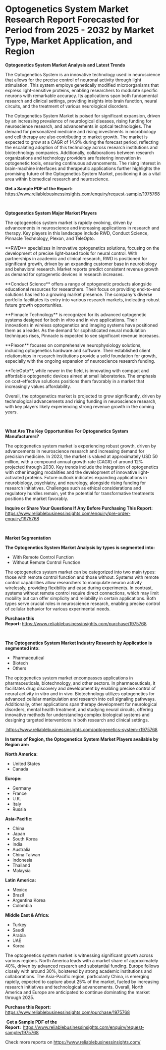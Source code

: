 <p><h1>Optogenetics System Market Research Report Forecasted for Period from 2025 -  2032 by Market Type, Market Application, and Region</h1></p><p><strong>Optogenetics System Market Analysis and Latest Trends</strong></p>
<p><p>The Optogenetics System is an innovative technology used in neuroscience that allows for the precise control of neuronal activity through light stimulation. This system employs genetically modified microorganisms that express light-sensitive proteins, enabling researchers to modulate specific neurons with remarkable accuracy. Its applications span both fundamental research and clinical settings, providing insights into brain function, neural circuits, and the treatment of various neurological disorders.</p><p>The Optogenetics System Market is poised for significant expansion, driven by an increasing prevalence of neurological diseases, rising funding for neuroscience research, and advancements in optical technologies. The demand for personalized medicine and rising investments in microbiology and cell therapy are also contributing to market growth. The market is expected to grow at a CAGR of 14.9% during the forecast period, reflecting the escalating adoption of this technology across research institutions and biotechnology companies. Additionally, collaborations between research organizations and technology providers are fostering innovation in optogenetic tools, ensuring continuous advancements. The rising interest in brain-machine interfaces and therapeutic applications further highlights the promising future of the Optogenetics System Market, positioning it as a vital area within biomedical research and neuroscience.</p></p>
<p><strong>Get a Sample PDF of the Report:&nbsp;</strong> <a href="https://www.reliablebusinessinsights.com/enquiry/request-sample/1975768?utm_campaign=3439&utm_medium=2&utm_source=Github&utm_content=ia&utm_term=10042025&utm_id=optogenetics-system">https://www.reliablebusinessinsights.com/enquiry/request-sample/1975768</a></p>
<p>&nbsp;</p>
<p><strong>Optogenetics System Major Market Players</strong></p>
<p><p>The optogenetics system market is rapidly evolving, driven by advancements in neuroscience and increasing applications in research and therapy. Key players in this landscape include RWD, Conduct Science, Pinnacle Technology, Plexon, and TeleOpto.</p><p>**RWD** specializes in innovative optogenetics solutions, focusing on the development of precise light-based tools for neural control. With partnerships in academic and clinical research, RWD is positioned for significant growth, driven by an expanding customer base in neurobiology and behavioral research. Market reports predict consistent revenue growth as demand for optogenetic devices in research increases.</p><p>**Conduct Science** offers a range of optogenetic products alongside educational resources for researchers. Their focus on providing end-to-end solutions has led to a growing market presence. The company's diverse portfolio facilitates its entry into various research markets, indicating robust future growth opportunities.</p><p>**Pinnacle Technology** is recognized for its advanced optogenetic systems designed for both in vitro and in vivo applications. Their innovations in wireless optogenetics and imaging systems have positioned them as a leader. As the demand for sophisticated neural modulation techniques rises, Pinnacle is expected to see significant revenue increases.</p><p>**Plexon** focuses on comprehensive neurophysiology solutions, including optogenetics hardware and software. Their established client relationships in research institutions provide a solid foundation for growth, especially with the ongoing expansion of neuroscience research funding.</p><p>**TeleOpto**, while newer in the field, is innovating with compact and affordable optogenetic devices aimed at small laboratories. The emphasis on cost-effective solutions positions them favorably in a market that increasingly values affordability.</p><p>Overall, the optogenetics market is projected to grow significantly, driven by technological advancements and rising funding in neuroscience research, with key players likely experiencing strong revenue growth in the coming years.</p></p>
<p>&nbsp;</p>
<p><strong>What Are The Key Opportunities For Optogenetics System Manufacturers?</strong></p>
<p><p>The optogenetics system market is experiencing robust growth, driven by advancements in neuroscience research and increasing demand for precision medicine. In 2023, the market is valued at approximately USD 50 million, with a compound annual growth rate (CAGR) of around 12% projected through 2030. Key trends include the integration of optogenetics with other imaging modalities and the development of innovative light-activated proteins. Future outlook indicates expanding applications in neurobiology, psychiatry, and neurology, alongside rising funding for research initiatives. Challenges such as ethical considerations and regulatory hurdles remain, yet the potential for transformative treatments positions the market favorably.</p></p>
<p><strong>Inquire or Share Your Questions If Any Before Purchasing This Report:</strong> <a href="https://www.reliablebusinessinsights.com/enquiry/pre-order-enquiry/1975768?utm_campaign=3439&utm_medium=2&utm_source=Github&utm_content=ia&utm_term=10042025&utm_id=optogenetics-system">https://www.reliablebusinessinsights.com/enquiry/pre-order-enquiry/1975768</a></p>
<p>&nbsp;</p>
<p><strong>Market Segmentation</strong></p>
<p><strong>The Optogenetics System Market Analysis by types is segmented into:</strong></p>
<p><ul><li>With Remote Control Function</li><li>Without Remote Control Function</li></ul></p>
<p><p>The optogenetics system market can be categorized into two main types: those with remote control function and those without. Systems with remote control capabilities allow researchers to manipulate neuron activity wirelessly, providing flexibility and ease during experiments. In contrast, systems without remote control require direct connections, which may limit mobility but can offer simplicity and reliability in certain applications. Both types serve crucial roles in neuroscience research, enabling precise control of cellular behavior for various experimental needs.</p></p>
<p><strong>Purchase this Report:&nbsp;</strong><a href="https://www.reliablebusinessinsights.com/purchase/1975768?utm_campaign=3439&utm_medium=2&utm_source=Github&utm_content=ia&utm_term=10042025&utm_id=optogenetics-system">https://www.reliablebusinessinsights.com/purchase/1975768</a></p>
<p>&nbsp;</p>
<p><strong>The Optogenetics System Market Industry Research by Application is segmented into:</strong></p>
<p><ul><li>Pharmaceutical</li><li>Biotech</li><li>Others</li></ul></p>
<p><p>The optogenetics system market encompasses applications in pharmaceuticals, biotechnology, and other sectors. In pharmaceuticals, it facilitates drug discovery and development by enabling precise control of neural activity in vitro and in vivo. Biotechnology utilizes optogenetics for advanced cellular manipulation and research into cell signaling pathways. Additionally, other applications span therapy development for neurological disorders, mental health treatment, and studying neural circuits, offering innovative methods for understanding complex biological systems and designing targeted interventions in both research and clinical settings.</p></p>
<p><a href="https://www.reliablebusinessinsights.com/optogenetics-system-r1975768?utm_campaign=3439&utm_medium=2&utm_source=Github&utm_content=ia&utm_term=10042025&utm_id=optogenetics-system">&nbsp;https://www.reliablebusinessinsights.com/optogenetics-system-r1975768</a></p>
<p><strong>In terms of Region, the Optogenetics System Market Players available by Region are:</strong></p>
<p>
    <p> <strong> North America: </strong>
        <ul>
            <li>United States</li>
            <li>Canada</li>
        </ul>
        </p> 
    <p> <strong> Europe: </strong>
        <ul>
            <li>Germany</li>
            <li>France</li>
            <li>U.K.</li>
            <li>Italy</li>
            <li>Russia</li>
        </ul>
        </p> 
    <p> <strong> Asia-Pacific: </strong>
        <ul>
            <li>China</li>
            <li>Japan</li>
            <li>South Korea</li>
            <li>India</li>
            <li>Australia</li>
            <li>China Taiwan</li>
            <li>Indonesia</li>
            <li>Thailand</li>
            <li>Malaysia</li>
        </ul>
        </p> 
    <p> <strong> Latin America: </strong>
        <ul>
            <li>Mexico</li>
            <li>Brazil</li>
            <li>Argentina Korea</li>
            <li>Colombia</li>
        </ul>
        </p> 
    <p> <strong> Middle East & Africa: </strong>
        <ul>
            <li>Turkey</li>
            <li>Saudi</li>
            <li>Arabia</li>
            <li>UAE</li>
            <li>Korea</li>
        </ul>
    </p>
    </p>
<p><p>The optogenetics system market is witnessing significant growth across various regions. North America leads with a market share of approximately 40%, driven by advanced research and substantial funding. Europe follows closely with around 30%, bolstered by strong academic institutions and collaborations. The Asia-Pacific region, particularly China, is emerging rapidly, expected to capture about 25% of the market, fueled by increasing research initiatives and technological advancements. Overall, North America and Europe are anticipated to continue dominating the market through 2025.</p></p>
<p><strong>Purchase this Report: </strong><a href="https://www.reliablebusinessinsights.com/purchase/1975768?utm_campaign=3439&utm_medium=2&utm_source=Github&utm_content=ia&utm_term=10042025&utm_id=optogenetics-system">https://www.reliablebusinessinsights.com/purchase/1975768</a></p>
<p>&nbsp;<strong>Get a Sample PDF of the Report:&nbsp;&nbsp;</strong><a href="https://www.reliablebusinessinsights.com/enquiry/request-sample/1975768?utm_campaign=3439&utm_medium=2&utm_source=Github&utm_content=ia&utm_term=10042025&utm_id=optogenetics-system">https://www.reliablebusinessinsights.com/enquiry/request-sample/1975768</a></p>
<p><strong></strong></p>
<p>Check more reports on <a href="https://www.reliablebusinessinsights.com/?utm_campaign=3439&utm_medium=2&utm_source=Github&utm_content=ia&utm_term=10042025&utm_id=optogenetics-system">https://www.reliablebusinessinsights.com/</a></p>
